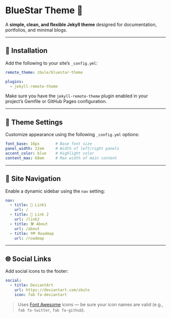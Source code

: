 # BlueStar Theme 🌌

A **simple, clean, and flexible Jekyll theme** designed for documentation, portfolios, and minimal blogs.

---

## 🔧 Installation

Add the following to your site’s `_config.yml`:

```yaml
remote_theme: zbule/bluestar-theme

plugins:
  - jekyll-remote-theme
```

Make sure you have the `jekyll-remote-theme` plugin enabled in your project’s Gemfile or GitHub Pages configuration.

---

## 🎨 Theme Settings

Customize appearance using the following `_config.yml` options:

```yaml
font_base: 16px       # Base font size
panel_width: 22em     # Width of left/right panels
accent_color: blue    # Highlight color
content_max: 68em     # Max width of main content
```

---

## 🧭 Site Navigation

Enable a dynamic sidebar using the `nav` setting:

```yaml
nav:
  - title: 🧪 Link1
    url: /
  - title: 📜 Link 2
    url: /link2
  - title: 🛠️ About
    url: /about
  - title: 🗺️ Roadmap
    url: /roadmap
```

---

## 🌐 Social Links

Add social icons to the footer:

```yaml
social:
  - title: DeviantArt
    url: https://deviantart.com/zbule
    icon: fab fa-deviantart
```

> Uses [Font Awesome](https://fontawesome.com) icons — be sure your icon names are valid (e.g., `fab fa-twitter`, `fab fa-github`).


